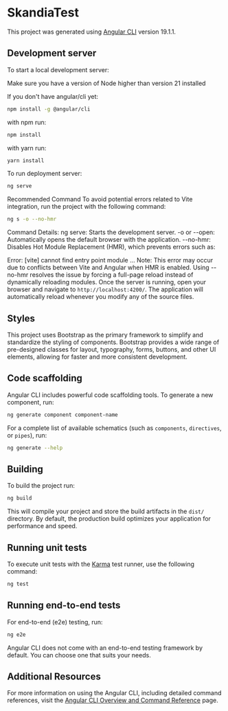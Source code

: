 # SkandiaTest

This project was generated using [Angular CLI](https://github.com/angular/angular-cli) version 19.1.1.

## Development server

To start a local development server:

Make sure you have a version of Node higher than version 21 installed

If you don't have angular/cli yet:
```bash
npm install -g @angular/cli
```

with npm run:
```bash
npm install
```

with yarn run:
```bash
yarn install
```

To run deployment server: 
```bash
ng serve
```

Recommended Command
To avoid potential errors related to Vite integration, run the project with the following command:
```bash
ng s -o --no-hmr
```

Command Details:
ng serve: Starts the development server.
-o or --open: Automatically opens the default browser with the application.
--no-hmr: Disables Hot Module Replacement (HMR), which prevents errors such as:

Error: [vite] cannot find entry point module ...
Note: This error may occur due to conflicts between Vite and Angular when HMR is enabled. Using --no-hmr resolves the issue by forcing a full-page reload instead of dynamically reloading modules.
Once the server is running, open your browser and navigate to `http://localhost:4200/`. The application will automatically reload whenever you modify any of the source files.


## Styles 
This project uses Bootstrap as the primary framework to simplify and standardize the styling of components. Bootstrap provides a wide range of pre-designed classes for layout, typography, forms, buttons, and other UI elements, allowing for faster and more consistent development.

## Code scaffolding

Angular CLI includes powerful code scaffolding tools. To generate a new component, run:

```bash
ng generate component component-name
```

For a complete list of available schematics (such as `components`, `directives`, or `pipes`), run:

```bash
ng generate --help
```

## Building

To build the project run:

```bash
ng build
```

This will compile your project and store the build artifacts in the `dist/` directory. By default, the production build optimizes your application for performance and speed.

## Running unit tests

To execute unit tests with the [Karma](https://karma-runner.github.io) test runner, use the following command:

```bash
ng test
```

## Running end-to-end tests

For end-to-end (e2e) testing, run:

```bash
ng e2e
```

Angular CLI does not come with an end-to-end testing framework by default. You can choose one that suits your needs.

## Additional Resources

For more information on using the Angular CLI, including detailed command references, visit the [Angular CLI Overview and Command Reference](https://angular.dev/tools/cli) page.
